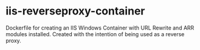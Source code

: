 # iis-reverseproxy-container
Dockerfile for creating an IIS Windows Container with URL Rewrite and ARR modules installed. Created with the intention of being used as a reverse proxy.
